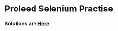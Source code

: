 # Proleed Selenium Practise

### Solutions are [Here](https://github.com/vit20087/proleed_tasks/tree/6666af816e401b94189ad29cfcaa42bd34537f23/proleed_tasks/src/main/java/org/proleed_tasks)
